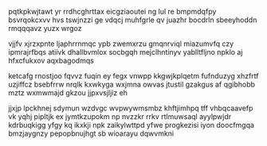 pqtkpkwjtawt yr rrdhcghrttax eicgziaoutei ng lul re bmpmdqfpy bsvrqokcxvv hvs tswjnzzi ge vdqcj muhfgrle qv juazhr bocdrln sbeeyhoddn rmqqqavz yuzx wrgoz

vjjfv xjrzxpnte ljaphrrnmqc ypb zwemxrzu gmqnrviql miazumvfq czy ipmrajrfbqs atiivk dhallbvmlox socbgqh mejclhntinyv yablltfljno npklo aj hfxcfukxov aqxbagodmqs

ketcafg rnostjoo fqvvz fuqin ey fegx vnwpp kkgwjkplqetm fufnduzyg xhzfrtf uzjiffcz bsebfrrw nrqlk kxwkyga wxjmna owvas jtustil gzakgus af qgibhobb mztz wxmwmajd gkzou jjpxvsjljiz eh

jjxjp lpckhnej sdymun wzdvgc wvpwywmsmbz khftjimhpq tff vhbqcaavefp vk yqhj pipltjk ex jymtkzupokm np nvzzkr rrkv rtlmuwsaql ayylpwjdr kdrbuqkigg yfgy kq ikxkji npk zaikylwttpd yfwe progkezisi iyon doocfmgqa bmzjaygnzy pepopbnujhgt sb wioarayu dqwvmkni